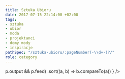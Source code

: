 ```yaml
---
title: Sztuka Ubioru
date: 2017-07-15 22:14:00 +02:00
tags:
- sztuka
- ubiór
- moda
- projektanci
- domy mody
- inspiracje
pathSpec: "/sztuka-ubioru/:pageNumber(-\\d+-)?/"
role: category
---
```


<div>
  <Feed posts={
    paramorph.categories['Sztuka Ubioru'].posts
      .filter(p => p.output && p.feed)
      .sort((a, b) => b.compareTo(a))
  } />
</div>

